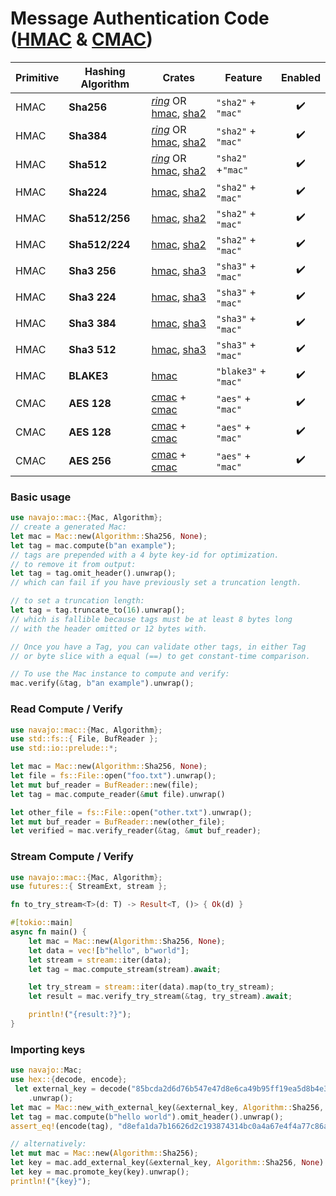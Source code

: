 # Message Authentication Code ([HMAC](https://www.rfc-editor.org/rfc/rfc2104) & [CMAC](https://www.rfc-editor.org/rfc/rfc4493))

| Primitive | Hashing Algorithm | Crates                                                                                                                 | Feature              | Enabled |
| --------- | ----------------- | ---------------------------------------------------------------------------------------------------------------------- | -------------------- | :-----: |
| HMAC      | **Sha256**        | [_ring_](https://crates.io/crates/hma) OR [hmac](https://crates.io/crates/hmac), [sha2](https://crates.io/crates/sha2) | `"sha2"` + `"mac"`   |   ✔️    |
| HMAC      | **Sha384**        | [_ring_](https://crates.io/crates/hma) OR [hmac](https://crates.io/crates/hmac), [sha2](https://crates.io/crates/sha2) | `"sha2"` + `"mac"`   |   ✔️    |
| HMAC      | **Sha512**        | [_ring_](https://crates.io/crates/hma) OR [hmac](https://crates.io/crates/hmac), [sha2](https://crates.io/crates/sha2) | `"sha2"` +`"mac"`    |   ✔️    |
| HMAC      | **Sha224**        | [hmac](https://crates.io/crates/hmac), [sha2](https://crates.io/crates/sha2)                                           | `"sha2"` + `"mac"`   |   ✔️    |
| HMAC      | **Sha512/256**    | [hmac](https://crates.io/crates/hmac), [sha2](https://crates.io/crates/sha2)                                           | `"sha2"` + `"mac"`   |   ✔️    |
| HMAC      | **Sha512/224**    | [hmac](https://crates.io/crates/hmac), [sha2](https://crates.io/crates/sha2)                                           | `"sha2"` + `"mac"`   |   ✔️    |
| HMAC      | **Sha3 256**      | [hmac](https://crates.io/crates/hmac), [sha3](https://crates.io/crates/sha3)                                           | `"sha3"` + `"mac"`   |   ✔️    |
| HMAC      | **Sha3 224**      | [hmac](https://crates.io/crates/hmac), [sha3](https://crates.io/crates/sha3)                                           | `"sha3"` + `"mac"`   |   ✔️    |
| HMAC      | **Sha3 384**      | [hmac](https://crates.io/crates/hmac), [sha3](https://crates.io/crates/sha3)                                           | `"sha3"` + `"mac"`   |   ✔️    |
| HMAC      | **Sha3 512**      | [hmac](https://crates.io/crates/hmac), [sha3](https://crates.io/crates/sha3)                                           | `"sha3"` + `"mac"`   |   ✔️    |
| HMAC      | **BLAKE3**        | [hmac](https://crates.io/crates/blake3)                                                                                | `"blake3"` + `"mac"` |   ✔️    |
| CMAC      | **AES 128**       | [cmac](https://crates.io/crates/aes) + [cmac](https://crates.io/crates/cmac)                                           | `"aes"` + `"mac"`    |   ✔️    |
| CMAC      | **AES 128**       | [cmac](https://crates.io/crates/aes) + [cmac](https://crates.io/crates/cmac)                                           | `"aes"` + `"mac"`    |   ✔️    |
| CMAC      | **AES 256**       | [cmac](https://crates.io/crates/aes) + [cmac](https://crates.io/crates/cmac)                                           | `"aes"` + `"mac"`    |   ✔️    |

### Basic usage

```rust
use navajo::mac::{Mac, Algorithm};
// create a generated Mac:
let mac = Mac::new(Algorithm::Sha256, None);
let tag = mac.compute(b"an example");
// tags are prepended with a 4 byte key-id for optimization.
// to remove it from output:
let tag = tag.omit_header().unwrap();
// which can fail if you have previously set a truncation length.

// to set a truncation length:
let tag = tag.truncate_to(16).unwrap();
// which is fallible because tags must be at least 8 bytes long
// with the header omitted or 12 bytes with.

// Once you have a Tag, you can validate other tags, in either Tag
// or byte slice with a equal (==) to get constant-time comparison.

// To use the Mac instance to compute and verify:
mac.verify(&tag, b"an example").unwrap();
```

### Read Compute / Verify

```rust
use navajo::mac::{Mac, Algorithm};
use std::fs::{ File, BufReader };
use std::io::prelude::*;

let mac = Mac::new(Algorithm::Sha256, None);
let file = fs::File::open("foo.txt").unwrap();
let mut buf_reader = BufReader::new(file);
let tag = mac.compute_reader(&mut file).unwrap()

let other_file = fs::File::open("other.txt").unwrap();
let mut buf_reader = BufReader::new(other_file);
let verified = mac.verify_reader(&tag, &mut buf_reader);
```

### Stream Compute / Verify

```rust
use navajo::mac::{Mac, Algorithm};
use futures::{ StreamExt, stream };

fn to_try_stream<T>(d: T) -> Result<T, ()> { Ok(d) }

#[tokio::main]
async fn main() {
    let mac = Mac::new(Algorithm::Sha256, None);
    let data = vec![b"hello", b"world"];
    let stream = stream::iter(data);
    let tag = mac.compute_stream(stream).await;

    let try_stream = stream::iter(data).map(to_try_stream);
    let result = mac.verify_try_stream(&tag, try_stream).await;

    println!("{result:?}");
}
```

### Importing keys

```rust
use navajo::Mac;
use hex::{decode, encode};
 let external_key = decode("85bcda2d6d76b547e47d8e6ca49b95ff19ea5d8b4e37569b72367d5aa0336d22")
    .unwrap();
let mac = Mac::new_with_external_key(&external_key, Algorithm::Sha256, None, None).unwrap();
let tag = mac.compute(b"hello world").omit_header().unwrap();
assert_eq!(encode(tag), "d8efa1da7b16626d2c193874314bc0a4a67e4f4a77c86a755947c8f82f55a82a")

// alternatively:
let mut mac = Mac::new(Algorithm::Sha256);
let key = mac.add_external_key(&external_key, Algorithm::Sha256, None).unwrap();
let key = mac.promote_key(key).unwrap();
println!("{key}");
```

